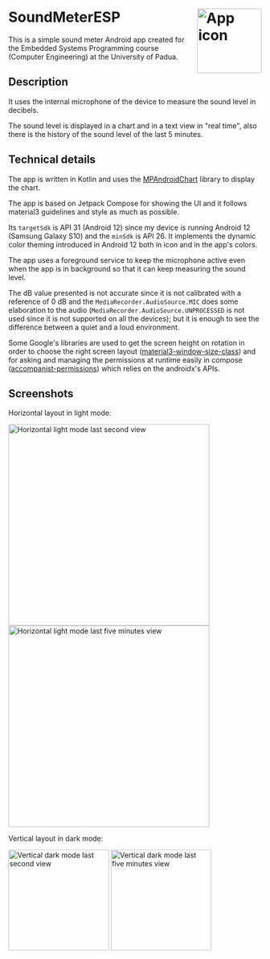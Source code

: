 # SoundMeterESP   <img src="https://github.com/albertopasqualetto/SoundMeterESP/assets/39854348/61a3768c-4095-48b0-b03a-72d4ea1ec5c0" alt="App icon" align="right" width="128" />

This is a simple sound meter Android app created for the Embedded Systems Programming course (Computer Engineering) at the University of Padua.

## Description

It uses the internal microphone of the device to measure the sound level in decibels.

The sound level is displayed in a chart and in a text view in "real time", also there is the history of the sound level of the last 5 minutes.

## Technical details

The app is written in Kotlin and uses the [MPAndroidChart](https://github.com/PhilJay/MPAndroidChart) library to display the chart.

The app is based on Jetpack Compose for showing the UI and it follows material3 guidelines and style as much as possible.

Its `targetSdk` is API 31 (Android 12) since my device is running Android 12 (Samsung Galaxy S10) and the `minSdk` is API 26. 
It implements the dynamic color theming introduced in Android 12 both in icon and in the app's colors.

The app uses a foreground service to keep the microphone active even when the app is in background so that it can keep measuring the sound level.

The dB value presented is not accurate since it is not calibrated with a reference of 0 dB and the `MediaRecorder.AudioSource.MIC` does some elaboration to the audio (`MediaRecorder.AudioSource.UNPROCESSED` is not used since it is not supported on all the devices); but it is enough to see the difference between a quiet and a loud environment.

Some Google's libraries are used to get the screen height on rotation in order to choose the right screen layout ([material3-window-size-class](https://developer.android.com/reference/kotlin/androidx/compose/material3/windowsizeclass/package-summary)) and for asking and managing the permissions at runtime easily in compose ([accompanist-permissions](https://google.github.io/accompanist/permissions/)) which relies on the androidx's APIs.

## Screenshots

Horizontal layout in light mode:
<p float="left">
  <img src="https://github.com/albertopasqualetto/SoundMeterESP/assets/39854348/4fe2afa0-f7c6-4ff9-a9fc-928e8ebb2186" alt="Horizontal light mode last second view" width="400" />
  <img src="https://github.com/albertopasqualetto/SoundMeterESP/assets/39854348/6144a309-5b99-44c0-b67c-d9e2228ef285" alt="Horizontal light mode last five minutes view" width="400" /> 
</p>

Vertical layout in dark mode:
<p float="left">
  <img src="https://github.com/albertopasqualetto/SoundMeterESP/assets/39854348/1847befd-18a1-458f-8bc3-53aed4cc5dcb" alt="Vertical dark mode last second view" width="200" />
  <img src="https://github.com/albertopasqualetto/SoundMeterESP/assets/39854348/8c8c0bd1-dc61-4bcf-8d44-d835ab6fd69d" alt="Vertical dark mode last five minutes view" width="200" /> 
</p>
